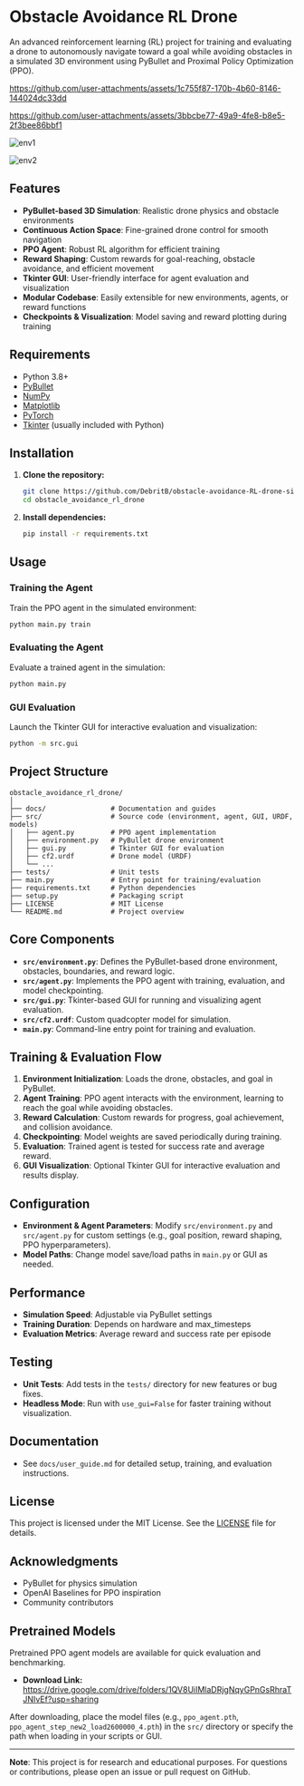 # Obstacle Avoidance RL Drone

An advanced reinforcement learning (RL) project for training and evaluating a drone to autonomously navigate toward a goal while avoiding obstacles in a simulated 3D environment using PyBullet and Proximal Policy Optimization (PPO).

https://github.com/user-attachments/assets/1c755f87-170b-4b60-8146-144024dc33dd

https://github.com/user-attachments/assets/3bbcbe77-49a9-4fe8-b8e5-2f3bee86bbf1

![env1](https://github.com/user-attachments/assets/5026291e-9f56-4f82-bedf-81d7c4a6db40)

![env2](https://github.com/user-attachments/assets/ec6661b9-6fa3-4396-80af-486849425447)


## Features

- **PyBullet-based 3D Simulation**: Realistic drone physics and obstacle environments
- **Continuous Action Space**: Fine-grained drone control for smooth navigation
- **PPO Agent**: Robust RL algorithm for efficient training
- **Reward Shaping**: Custom rewards for goal-reaching, obstacle avoidance, and efficient movement
- **Tkinter GUI**: User-friendly interface for agent evaluation and visualization
- **Modular Codebase**: Easily extensible for new environments, agents, or reward functions
- **Checkpoints & Visualization**: Model saving and reward plotting during training

## Requirements

- Python 3.8+
- [PyBullet](https://pybullet.org/)
- [NumPy](https://numpy.org/)
- [Matplotlib](https://matplotlib.org/)
- [PyTorch](https://pytorch.org/)
- [Tkinter](https://wiki.python.org/moin/TkInter) (usually included with Python)

## Installation

1. **Clone the repository:**
   ```bash
   git clone https://github.com/DebritB/obstacle-avoidance-RL-drone-sim.git
   cd obstacle_avoidance_rl_drone
   ```
2. **Install dependencies:**
   ```bash
   pip install -r requirements.txt
   ```

## Usage

### Training the Agent

Train the PPO agent in the simulated environment:
```bash
python main.py train
```

### Evaluating the Agent

Evaluate a trained agent in the simulation:
```bash
python main.py
```

### GUI Evaluation

Launch the Tkinter GUI for interactive evaluation and visualization:
```bash
python -m src.gui
```

## Project Structure

```
obstacle_avoidance_rl_drone/
│
├── docs/                # Documentation and guides
├── src/                 # Source code (environment, agent, GUI, URDF, models)
│   ├── agent.py         # PPO agent implementation
│   ├── environment.py   # PyBullet drone environment
│   ├── gui.py           # Tkinter GUI for evaluation
│   ├── cf2.urdf         # Drone model (URDF)
│   └── ...
├── tests/               # Unit tests
├── main.py              # Entry point for training/evaluation
├── requirements.txt     # Python dependencies
├── setup.py             # Packaging script
├── LICENSE              # MIT License
└── README.md            # Project overview
```

## Core Components

- **`src/environment.py`**: Defines the PyBullet-based drone environment, obstacles, boundaries, and reward logic.
- **`src/agent.py`**: Implements the PPO agent with training, evaluation, and model checkpointing.
- **`src/gui.py`**: Tkinter-based GUI for running and visualizing agent evaluation.
- **`src/cf2.urdf`**: Custom quadcopter model for simulation.
- **`main.py`**: Command-line entry point for training and evaluation.

## Training & Evaluation Flow

1. **Environment Initialization**: Loads the drone, obstacles, and goal in PyBullet.
2. **Agent Training**: PPO agent interacts with the environment, learning to reach the goal while avoiding obstacles.
3. **Reward Calculation**: Custom rewards for progress, goal achievement, and collision avoidance.
4. **Checkpointing**: Model weights are saved periodically during training.
5. **Evaluation**: Trained agent is tested for success rate and average reward.
6. **GUI Visualization**: Optional Tkinter GUI for interactive evaluation and results display.

## Configuration

- **Environment & Agent Parameters**: Modify `src/environment.py` and `src/agent.py` for custom settings (e.g., goal position, reward shaping, PPO hyperparameters).
- **Model Paths**: Change model save/load paths in `main.py` or GUI as needed.

## Performance

- **Simulation Speed**: Adjustable via PyBullet settings
- **Training Duration**: Depends on hardware and max_timesteps
- **Evaluation Metrics**: Average reward and success rate per episode

## Testing

- **Unit Tests**: Add tests in the `tests/` directory for new features or bug fixes.
- **Headless Mode**: Run with `use_gui=False` for faster training without visualization.

## Documentation

- See `docs/user_guide.md` for detailed setup, training, and evaluation instructions.

## License

This project is licensed under the MIT License. See the [LICENSE](LICENSE) file for details.

## Acknowledgments

- PyBullet for physics simulation
- OpenAI Baselines for PPO inspiration
- Community contributors

## Pretrained Models

Pretrained PPO agent models are available for quick evaluation and benchmarking.

- **Download Link:** https://drive.google.com/drive/folders/1QV8UiIMlaDRjgNqyGPnGsRhraTJNIvEf?usp=sharing

After downloading, place the model files (e.g., `ppo_agent.pth`, `ppo_agent_step_new2_load2600000_4.pth`) in the `src/` directory or specify the path when loading in your scripts or GUI.

---

**Note**: This project is for research and educational purposes. For questions or contributions, please open an issue or pull request on GitHub. 
